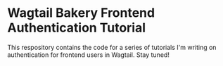 Wagtail Bakery Frontend Authentication Tutorial
=======================

This respository contains the code for a series of tutorials I'm writing on authentication for frontend users in Wagtail. Stay tuned!
